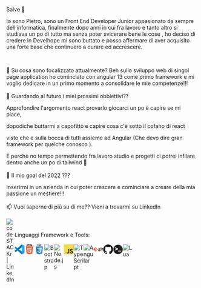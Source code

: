Salve 👋
>>>
Io sono Pietro, sono un Front End Developer Junior appasionato da sempre dell'informatica, finalmente dopo anni in cui fra lavoro e tanto altro si studiava un po di tutto ma senza poter svicerare bene le cose , ho deciso di credere in Develhope mi sono buttato e posso affermare di aver acquisito una forte base che continuero a curare ed accrescere.
>>>
<br/> 

🌱 Su cosa sono focalizzato attualmente? Beh sullo sviluppo web di singol page application
ho cominciato con angular 13 come primo framework e mi voglio dedicare in un primo momento
a consolidare le mie competenze!!!
<br/> 
<br/> 
🔭 Guardando al futuro i miei prossimi obbiettivi??
>>>
Approfondire l'argomento react provarlo giocarci un po è capire se mi piace,
>>>
dopodiche buttarmi a capofitto e capire cosa c'è sotto il cofano di react
>>>
visto che e sulla bocca di tutti assieme ad Angular (Che devo dire gran framework per quelche conosco ).
>>>
E perchè no tempo permettendo fra lavoro studio e progetti ci potrei infilare dentro anche un po di tailwind 🤣
<br/> 
<br/> 
🥅 Il mio goal del 2022 ???
>>>
Inserirmi in un azienda in cui poter crescere e cominciare a creare della mia passione un mestiere!!!
<br/>
<br/> 
📫 Vuoi saperne di più su di me?? Vieni a trovarmi su LinkedIn
<br/>
<br/> 
[<img align="left" alt="codeSTACKr | LinkedIn" width="22px" src="https://cdn.jsdelivr.net/npm/simple-icons@v3/icons/linkedin.svg" />](https://www.linkedin.com/in/pietro-scaduto-470b9221b/)
<br/> 
<br/> 
Linguaggi Framework e Tools:
<br/> 
<br/> 
<img align="left" alt="Visual Studio Code" width="26px" src="https://raw.githubusercontent.com/github/explore/80688e429a7d4ef2fca1e82350fe8e3517d3494d/topics/visual-studio-code/visual-studio-code.png" />
<img align="left" alt="HTML5" width="26px" src="https://raw.githubusercontent.com/github/explore/80688e429a7d4ef2fca1e82350fe8e3517d3494d/topics/html/html.png" />
<img align="left" alt="CSS3" width="26px" src="https://raw.githubusercontent.com/github/explore/80688e429a7d4ef2fca1e82350fe8e3517d3494d/topics/css/css.png" />
<img align="left" alt="Bootstrap" width="26px" src="https://i.stack.imgur.com/C9301.png" />
<img align="left" alt="Node.js" width="26px" src="https://cdn-icons-png.flaticon.com/512/919/919825.png" />
<img align="left" alt="JavaScript" width="26px" src="https://raw.githubusercontent.com/github/explore/80688e429a7d4ef2fca1e82350fe8e3517d3494d/topics/javascript/javascript.png" />
<img align="left" alt="TypeScript" width="26px" src="https://cdn-icons-png.flaticon.com/512/919/919832.png" />
<img align="left" alt="Angular" width="26px" src="https://angular.io/assets/images/logos/angularjs/AngularJS-Shield.svg" />
<img align="left" alt="Git" width="26px" src="https://raw.githubusercontent.com/github/explore/80688e429a7d4ef2fca1e82350fe8e3517d3494d/topics/git/git.png" />
<img align="left" alt="GitHub" width="26px" src="https://raw.githubusercontent.com/github/explore/78df643247d429f6cc873026c0622819ad797942/topics/github/github.png" />
<img align="left" alt="Terminal" width="26px" src="https://raw.githubusercontent.com/github/explore/80688e429a7d4ef2fca1e82350fe8e3517d3494d/topics/terminal/terminal.png" />
<img align="left" alt="Lua" width="26px" src="https://miro.medium.com/max/300/1*GWQABW-p8OpZKjNN11pMXA.png" />

